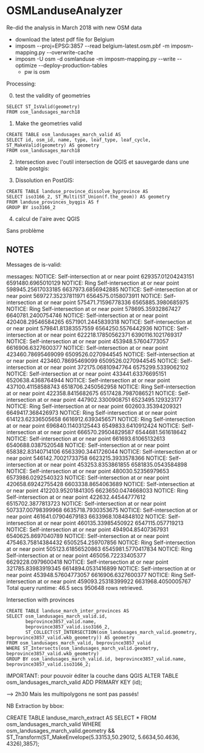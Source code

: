 OSMLanduseAnalyzer
==================

Re-did the analysis in March 2018 with new OSM data


* download the latest pdf file for Belgium
* imposm --proj=EPSG:3857 --read belgium-latest.osm.pbf -m imposm-mapping.py --overwrite-cache
* imposm -U osm -d osmlanduse -m imposm-mapping.py --write --optimize --deploy-production-tables
  * pw is osm

Processing:

0) test the validity of geometries
```
SELECT ST_IsValid(geometry)
FROM osm_landusages_march18
```
1) Make the geometries valid

```
CREATE TABLE osm_landusages_march_valid AS
SELECT id, osm_id, name, type, leaf_type, leaf_cycle, ST_MakeValid(geometry) AS geometry
FROM osm_landusages_march18
```

2) Intersection avec l'outil intersection de QGIS et sauvegarde dans une table postgis:


3) Dissolution en PostGIS:
```
CREATE TABLE landuse_province_dissolve_byprovince AS
SELECT iso3166_2, ST_Multi(ST_Union(f.the_geom)) AS geometry
FROM landuse_provinces_byqgis AS f
GROUP BY iso3166_2
```

4) calcul de l'aire avec QGIS

Sans problème

NOTES
-----

Messages de is-valid:

messages: NOTICE:  Self-intersection at or near point 629357.01204243151 6591480.6965010129
NOTICE:  Ring Self-intersection at or near point 598945.25617033185 6637973.6856942885
NOTICE:  Self-intersection at or near point 569727.35237811971 6564575.0158073911
NOTICE:  Self-intersection at or near point 575471.71596778336 6565885.3980685975
NOTICE:  Ring Self-intersection at or near point 578695.35932867427 6640781.2400754746
NOTICE:  Self-intersection at or near point 420408.29546584265 6571901.2445839318
NOTICE:  Self-intersection at or near point 579841.81383557559 6564250.5576442936
NOTICE:  Self-intersection at or near point 622218.17850562371 6390116.1021769317
NOTICE:  Self-intersection at or near point 453948.57604773057 6616906.6327600377
NOTICE:  Self-intersection at or near point 423460.78695469099 6509526.0270944545
NOTICE:  Self-intersection at or near point 423460.78695469099 6509526.0270944545
NOTICE:  Self-intersection at or near point 372175.06810947764 6575299.5339062102
NOTICE:  Self-intersection at or near point 433441.63376695151 6520638.4368764944
NOTICE:  Self-intersection at or near point 437100.41158588743 6518706.2450562958
NOTICE:  Ring Self-intersection at or near point 422358.8415682675 6517428.7987086521
NOTICE:  Self-intersection at or near point 447902.3300908751 6523495.129323177
NOTICE:  Ring Self-intersection at or near point 602603.35394209321 6649417.368426973
NOTICE:  Ring Self-intersection at or near point 614123.62336505658 6616912.6393456571
NOTICE:  Ring Self-intersection at or near point 696840.11403125443 6549833.6410912424
NOTICE:  Self-intersection at or near point 666570.29504829587 6544681.561618642
NOTICE:  Self-intersection at or near point 661693.61065132613 6540688.0387520548
NOTICE:  Self-intersection at or near point 658382.83140714106 6563390.3441726044
NOTICE:  Self-intersection at or near point 546142.70021733758 6623215.3933578366
NOTICE:  Self-intersection at or near point 453253.8353861855 6581835.0543584898
NOTICE:  Self-intersection at or near point 480030.52356979653 6573986.0292540323
NOTICE:  Self-intersection at or near point 420658.69242755428 6603338.8654063689
NOTICE:  Self-intersection at or near point 412203.95201841305 6623650.0474668033
NOTICE:  Ring Self-intersection at or near point 422632.44544777612 6515702.3877813723
NOTICE:  Self-intersection at or near point 507337.00798399968 6635718.7930353675
NOTICE:  Self-intersection at or near point 461641.07904679183 6633968.1084848102
NOTICE:  Self-intersection at or near point 460135.33985450922 6547115.057719213
NOTICE:  Self-intersection at or near point 494904.85407367931 6540625.8697040789
NOTICE:  Self-intersection at or near point 475463.75814384432 6505254.259707856
NOTICE:  Ring Self-intersection at or near point 505123.61856520863 6545981.5770417834
NOTICE:  Ring Self-intersection at or near point 465056.72233405377 6629228.0979600418
NOTICE:  Self-intersection at or near point 321785.83983919345 6614894.0531416899
NOTICE:  Self-intersection at or near point 453948.57604773057 6616906.6327600377
NOTICE:  Ring Self-intersection at or near point 459093.25318399922 6631968.4050005767
Total query runtime: 46.5 secs
950648 rows retrieved.


Intersection with provinces
```
CREATE TABLE landuse_march_inter_provinces AS
SELECT osm_landusages_march_valid.id,
       beprovince3857_valid.name,
       beprovince3857_valid.iso3166_2,
       ST_COLLECT(ST_INTERSECTION(osm_landusages_march_valid.geometry, beprovince3857_valid.wkb_geometry)) AS geometry
FROM osm_landusages_march_valid, beprovince3857_valid
WHERE ST_Intersects(osm_landusages_march_valid.geometry, beprovince3857_valid.wkb_geometry)
GROUP BY osm_landusages_march_valid.id, beprovince3857_valid.name, beprovince3857_valid.iso3166_2;
```
IMPORTANT: pour pouvoir éditer la couche dans QGIS
ALTER TABLE osm_landusages_march_valid ADD PRIMARY KEY (id);

--> 2h30
Mais les multipolygons ne sont pas passés!


NB Extraction by bbox:

CREATE TABLE landuse_march_extract AS
SELECT *
FROM osm_landusages_march_valid
WHERE osm_landusages_march_valid.geometry && ST_Transform(ST_MakeEnvelope(5.33153,50.29012, 5.6634,50.4636, 4326),3857);
